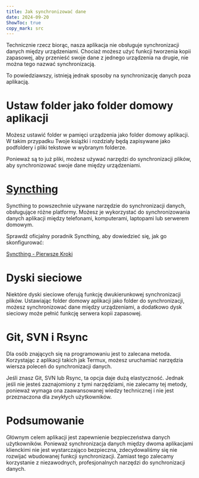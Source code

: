 ```yaml
---
title: Jak synchronizować dane  
date: 2024-09-20  
ShowToc: true
copy_mark: src
---
```


Technicznie rzecz biorąc, nasza aplikacja nie obsługuje synchronizacji danych między urządzeniami. Chociaż możesz użyć funkcji tworzenia kopii zapasowej, aby przenieść swoje dane z jednego urządzenia na drugie, nie można tego nazwać synchronizacją.

To powiedziawszy, istnieją jednak sposoby na synchronizację danych poza aplikacją.

# Ustaw folder jako folder domowy aplikacji

Możesz ustawić folder w pamięci urządzenia jako folder domowy aplikacji. W takim przypadku Twoje książki i rozdziały będą zapisywane jako podfoldery i pliki tekstowe w wybranym folderze.

Ponieważ są to już pliki, możesz używać narzędzi do synchronizacji plików, aby synchronizować swoje dane między urządzeniami.

# [Syncthing](https://play.google.com/store/apps/details?id=com.nutomic.syncthingandroid)

Syncthing to powszechnie używane narzędzie do synchronizacji danych, obsługujące różne platformy. Możesz je wykorzystać do synchronizowania danych aplikacji między telefonami, komputerami, laptopami lub serwerem domowym.

Sprawdź oficjalny poradnik Syncthing, aby dowiedzieć się, jak go skonfigurować:

[Syncthing - Pierwsze Kroki](https://docs.syncthing.net/intro/getting-started.html#getting-started)

# Dyski sieciowe

Niektóre dyski sieciowe oferują funkcję dwukierunkowej synchronizacji plików. Ustawiając folder domowy aplikacji jako folder do synchronizacji, możesz synchronizować dane między urządzeniami, a dodatkowo dysk sieciowy może pełnić funkcję serwera kopii zapasowej.

# Git, SVN i Rsync

Dla osób znających się na programowaniu jest to zalecana metoda. Korzystając z aplikacji takich jak Termux, możesz uruchamiać narzędzia wiersza poleceń do synchronizacji danych.

Jeśli znasz Git, SVN lub Rsync, ta opcja daje dużą elastyczność. Jednak jeśli nie jesteś zaznajomiony z tymi narzędziami, nie zalecamy tej metody, ponieważ wymaga ona zaawansowanej wiedzy technicznej i nie jest przeznaczona dla zwykłych użytkowników.

# Podsumowanie

Głównym celem aplikacji jest zapewnienie bezpieczeństwa danych użytkowników. Ponieważ synchronizacja danych między dwoma aplikacjami klienckimi nie jest wystarczająco bezpieczna, zdecydowaliśmy się nie rozwijać wbudowanej funkcji synchronizacji. Zamiast tego zalecamy korzystanie z niezawodnych, profesjonalnych narzędzi do synchronizacji danych.
